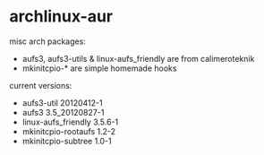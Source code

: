 archlinux-aur
=============

misc arch packages:

* aufs3, aufs3-utils & linux-aufs_friendly are from calimeroteknik
* mkinitcpio-* are simple homemade hooks

current versions:

* aufs3-util                20120412-1
* aufs3                     3.5_20120827-1
* linux-aufs_friendly       3.5.6-1
* mkinitcpio-rootaufs       1.2-2
* mkinitcpio-subtree        1.0-1
